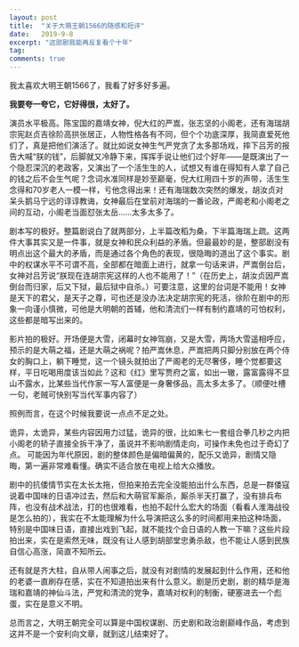 ```yaml
---
layout: post
title:  "关于大萌王朝1566的随感和短评"
date:   2019-9-8
excerpt: "这部剧我能再反复看个十年"
tag:
comments: true  
---
```


我太喜欢大明王朝1566了，我看了好多好多遍。 

**我要夸一夸它，它好得很，太好了。**

演员水平极高。陈宝国的嘉靖女神，倪大红的严嵩，张志坚的小阁老，还有海瑞胡宗宪赵贞吉徐阶高拱张居正，人物性格各有不同，但个个功底深厚，我简直爱死他们了，真是把他们演活了。就比如说女神生气严党贪了太多那场戏，摔下吕芳的报告大喊“朕的钱”，后脚就又冷静下来，挥挥手说让他们过个好年——是既演出了一个隐忍深沉的老政客，又演出了一个活生生的人，试想又有谁在得知有人拿了自己的钱之后不会生气呢？念词水准同样是妙至巅毫，倪大红用四十岁的声带，活生生念得和70岁老人一模一样，亏他念得出来！还有海瑞数次突然的爆发，胡汝贞对呆头鹅马宁远的谆谆教诲，女神最后在堂前对海瑞的一番论政，严阁老和小阁老之间的互动，小阁老当面怼张太岳……太多太多了。 

剧本写的极好。整篇剧说白了就两部分，上半篇改稻为桑，下半篇海瑞上疏。这两件大事其实又是一件事，就是女神和民众利益的矛盾。但最最妙的是，整部剧没有明点出这个最大的矛盾，而是通过各个角色的表现，很隐晦的道出了这个事实。剧中的权谋水平不可谓不高，全部都在暗面上进行，就拿一句话来讲，严嵩倒台后，女神对吕芳说“朕现在连胡宗宪这样的人也不能用了！”（在历史上，胡汝贞因严嵩倒台而归家，后又下狱，最后狱中自杀。）可要注意，这里的台词是不能用！女神是天下的君父，是天子之尊，可也还是没办法决定胡宗宪的死活，徐阶在剧中的形象一向谨小慎微，可他是大明朝的首辅，他和清流们一样有制约嘉靖的可怕权利，这些都是暗写出来的。 

影片拍的极好。开场便是大雪，闭幕时女神驾崩，又是大雪，两场大雪遥相呼应，预示的是大萌之福，还是大萌之祸呢？拍严嵩休息，严嵩把两只脚分别放在两个侍女的胸口上，躺下睡觉，这一个镜头就拍出了严阁老的无尽奢侈，睡个觉都要这样，平日吃喝用度该当如此？这和《红》里写贾府之富，如出一辙，露富露得不显山不露水，比某些当代作家一写人富便是一身奢侈品，高太多太多了。（顺便吐槽一句，老贼可快别写当代军事内容了） 

照例而言，在这个时候我要说一点点不足之处。

诡异，太诡异，某些内容因用力过猛，诡异的很，比如朱七一套组合拳几秒之内把小阁老的轿子直接全拆干净了，虽说并不影响剧情走向，可操作未免也过于奇幻了点。
可能因为年代原因，剧的整体颜色是偏暗偏黄的，配乐又诡异，剧情又隐晦，第一遍非常难看懂。确实不适合放在电视上给大众播放。

剧中的抗倭情节实在太长太拖，但拍来拍去完全没能拍出什么东西，总是一群倭寇说着中国味的日语冲过去，然后和大萌官军厮杀，厮杀半天打赢了，没有排兵布阵，也没有战术战法，打的也很难看，也拍不起什么宏大的场面（看看人淮海战役是怎么拍的），我实在不太能理解为什么导演把这么多的时间都用来拍这种场面，特别是中国味日语，直接出戏到飞起，就不能找个会日语的人教一下嘛？这些片段拍出来，实在是索然无味，既没有让人感到胡部堂忠勇杀敌，也不能让人感到民族自信心高涨，简直不知所云。

还有就是齐大柱，自从带人闹事之后，就没有对剧情的发展起到什么作用，还和他的老婆一直刷存在感，实在不知道拍出来有什么意义。剧是历史剧，剧的精华是海瑞和嘉靖的神仙斗法，严党和清流的党争，嘉靖对权利的制衡，硬塞进去一个彪蛋，实在是意义不明。

总而言之，大明王朝完全可以算是中国权谋剧、历史剧和政治剧巅峰作品，考虑到这并不是一个安利向文章，就到这儿结束好了。
